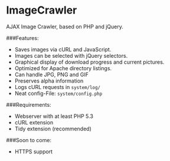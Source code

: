 ImageCrawler
============

AJAX Image Crawler, based on PHP and jQuery.

###Features:

* Saves images via cURL and JavaScript.
* Images can be selected with jQuery selectors.
* Graphical display of download progress and current pictures.
* Optimized for Apache directory listings.
* Can  handle JPG, PNG and GIF
* Preserves alpha information
* Logs cURL requests in `system/log/`
* Neat config-File: `system/config.php`

###Requirements:
* Webserver with at least PHP 5.3
* cURL extension
* Tidy extension (recommended)

###Soon to come:
* HTTPS support
